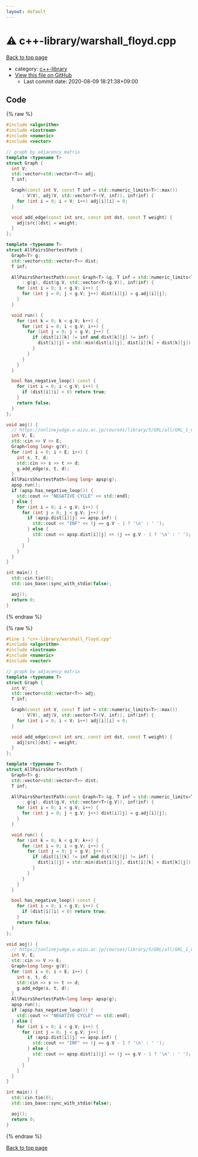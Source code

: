 ```yaml
---
layout: default
---
```


<!-- mathjax config similar to math.stackexchange -->
<script type="text/javascript" async
  src="https://cdnjs.cloudflare.com/ajax/libs/mathjax/2.7.5/MathJax.js?config=TeX-MML-AM_CHTML">
</script>
<script type="text/x-mathjax-config">
  MathJax.Hub.Config({
    TeX: { equationNumbers: { autoNumber: "AMS" }},
    tex2jax: {
      inlineMath: [ ['$','$'] ],
      processEscapes: true
    },
    "HTML-CSS": { matchFontHeight: false },
    displayAlign: "left",
    displayIndent: "2em"
  });
</script>

<script type="text/javascript" src="https://cdnjs.cloudflare.com/ajax/libs/jquery/3.4.1/jquery.min.js"></script>
<script src="https://cdn.jsdelivr.net/npm/jquery-balloon-js@1.1.2/jquery.balloon.min.js" integrity="sha256-ZEYs9VrgAeNuPvs15E39OsyOJaIkXEEt10fzxJ20+2I=" crossorigin="anonymous"></script>
<script type="text/javascript" src="../../assets/js/copy-button.js"></script>
<link rel="stylesheet" href="../../assets/css/copy-button.css" />


# :warning: c++-library/warshall_floyd.cpp

<a href="../../index.html">Back to top page</a>

* category: <a href="../../index.html#97d0d85922e0aae2441e69f2870930aa">c++-library</a>
* <a href="{{ site.github.repository_url }}/blob/master/c++-library/warshall_floyd.cpp">View this file on GitHub</a>
    - Last commit date: 2020-08-09 18:21:38+09:00




## Code

<a id="unbundled"></a>
{% raw %}
```cpp
#include <algorithm>
#include <iostream>
#include <numeric>
#include <vector>

// graph by adjacency matrix
template <typename T>
struct Graph {
  int V;
  std::vector<std::vector<T>> adj;
  T inf;

  Graph(const int V, const T inf = std::numeric_limits<T>::max())
      : V(V), adj(V, std::vector<T>(V, inf)), inf(inf) {
    for (int i = 0; i < V; i++) adj[i][i] = 0;
  }

  void add_edge(const int src, const int dst, const T weight) {
    adj[src][dst] = weight;
  }
};

template <typename T>
struct AllPairsShortestPath {
  Graph<T> g;
  std::vector<std::vector<T>> dist;
  T inf;

  AllPairsShortestPath(const Graph<T> &g, T inf = std::numeric_limits<T>::max())
      : g(g), dist(g.V, std::vector<T>(g.V)), inf(inf) {
    for (int i = 0; i < g.V; i++) {
      for (int j = 0; j < g.V; j++) dist[i][j] = g.adj[i][j];
    }
  }

  void run() {
    for (int k = 0; k < g.V; k++) {
      for (int i = 0; i < g.V; i++) {
        for (int j = 0; j < g.V; j++) {
          if (dist[i][k] != inf and dist[k][j] != inf) {
            dist[i][j] = std::min(dist[i][j], dist[i][k] + dist[k][j]);
          }
        }
      }
    }
  }

  bool has_negative_loop() const {
    for (int i = 0; i < g.V; i++) {
      if (dist[i][i] < 0) return true;
    }
    return false;
  }
};

void aoj() {
  // https://onlinejudge.u-aizu.ac.jp/courses/library/5/GRL/all/GRL_1_C
  int V, E;
  std::cin >> V >> E;
  Graph<long long> g(V);
  for (int i = 0; i < E; i++) {
    int s, t, d;
    std::cin >> s >> t >> d;
    g.add_edge(s, t, d);
  }
  AllPairsShortestPath<long long> apsp(g);
  apsp.run();
  if (apsp.has_negative_loop()) {
    std::cout << "NEGATIVE CYCLE" << std::endl;
  } else {
    for (int i = 0; i < g.V; i++) {
      for (int j = 0; j < g.V; j++) {
        if (apsp.dist[i][j] == apsp.inf) {
          std::cout << "INF" << (j == g.V - 1 ? '\n' : ' ');
        } else {
          std::cout << apsp.dist[i][j] << (j == g.V - 1 ? '\n' : ' ');
        }
      }
    }
  }
}

int main() {
  std::cin.tie(0);
  std::ios_base::sync_with_stdio(false);

  aoj();
  return 0;
}

```
{% endraw %}

<a id="bundled"></a>
{% raw %}
```cpp
#line 1 "c++-library/warshall_floyd.cpp"
#include <algorithm>
#include <iostream>
#include <numeric>
#include <vector>

// graph by adjacency matrix
template <typename T>
struct Graph {
  int V;
  std::vector<std::vector<T>> adj;
  T inf;

  Graph(const int V, const T inf = std::numeric_limits<T>::max())
      : V(V), adj(V, std::vector<T>(V, inf)), inf(inf) {
    for (int i = 0; i < V; i++) adj[i][i] = 0;
  }

  void add_edge(const int src, const int dst, const T weight) {
    adj[src][dst] = weight;
  }
};

template <typename T>
struct AllPairsShortestPath {
  Graph<T> g;
  std::vector<std::vector<T>> dist;
  T inf;

  AllPairsShortestPath(const Graph<T> &g, T inf = std::numeric_limits<T>::max())
      : g(g), dist(g.V, std::vector<T>(g.V)), inf(inf) {
    for (int i = 0; i < g.V; i++) {
      for (int j = 0; j < g.V; j++) dist[i][j] = g.adj[i][j];
    }
  }

  void run() {
    for (int k = 0; k < g.V; k++) {
      for (int i = 0; i < g.V; i++) {
        for (int j = 0; j < g.V; j++) {
          if (dist[i][k] != inf and dist[k][j] != inf) {
            dist[i][j] = std::min(dist[i][j], dist[i][k] + dist[k][j]);
          }
        }
      }
    }
  }

  bool has_negative_loop() const {
    for (int i = 0; i < g.V; i++) {
      if (dist[i][i] < 0) return true;
    }
    return false;
  }
};

void aoj() {
  // https://onlinejudge.u-aizu.ac.jp/courses/library/5/GRL/all/GRL_1_C
  int V, E;
  std::cin >> V >> E;
  Graph<long long> g(V);
  for (int i = 0; i < E; i++) {
    int s, t, d;
    std::cin >> s >> t >> d;
    g.add_edge(s, t, d);
  }
  AllPairsShortestPath<long long> apsp(g);
  apsp.run();
  if (apsp.has_negative_loop()) {
    std::cout << "NEGATIVE CYCLE" << std::endl;
  } else {
    for (int i = 0; i < g.V; i++) {
      for (int j = 0; j < g.V; j++) {
        if (apsp.dist[i][j] == apsp.inf) {
          std::cout << "INF" << (j == g.V - 1 ? '\n' : ' ');
        } else {
          std::cout << apsp.dist[i][j] << (j == g.V - 1 ? '\n' : ' ');
        }
      }
    }
  }
}

int main() {
  std::cin.tie(0);
  std::ios_base::sync_with_stdio(false);

  aoj();
  return 0;
}

```
{% endraw %}

<a href="../../index.html">Back to top page</a>

